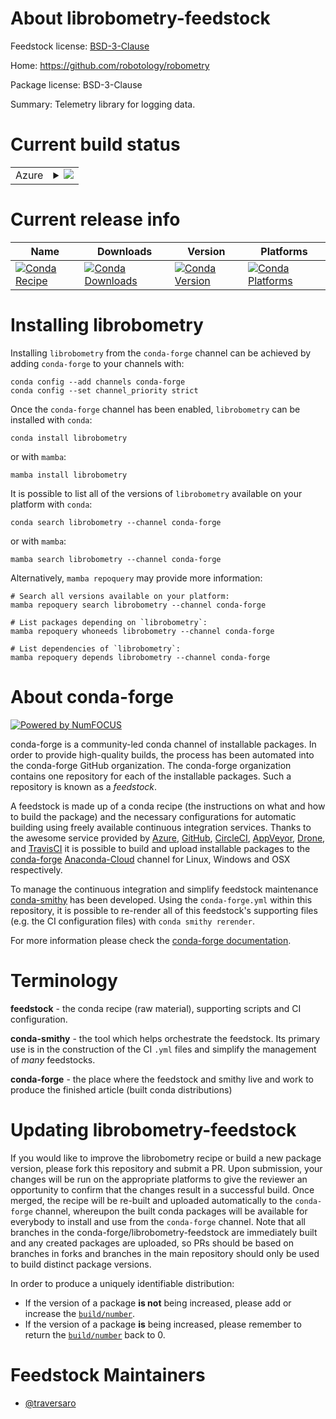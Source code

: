 About librobometry-feedstock
============================

Feedstock license: [BSD-3-Clause](https://github.com/conda-forge/librobometry-feedstock/blob/main/LICENSE.txt)

Home: https://github.com/robotology/robometry

Package license: BSD-3-Clause

Summary: Telemetry library for logging data.

Current build status
====================


<table>
    
  <tr>
    <td>Azure</td>
    <td>
      <details>
        <summary>
          <a href="https://dev.azure.com/conda-forge/feedstock-builds/_build/latest?definitionId=17254&branchName=main">
            <img src="https://dev.azure.com/conda-forge/feedstock-builds/_apis/build/status/librobometry-feedstock?branchName=main">
          </a>
        </summary>
        <table>
          <thead><tr><th>Variant</th><th>Status</th></tr></thead>
          <tbody><tr>
              <td>linux_64</td>
              <td>
                <a href="https://dev.azure.com/conda-forge/feedstock-builds/_build/latest?definitionId=17254&branchName=main">
                  <img src="https://dev.azure.com/conda-forge/feedstock-builds/_apis/build/status/librobometry-feedstock?branchName=main&jobName=linux&configuration=linux%20linux_64_" alt="variant">
                </a>
              </td>
            </tr><tr>
              <td>linux_aarch64</td>
              <td>
                <a href="https://dev.azure.com/conda-forge/feedstock-builds/_build/latest?definitionId=17254&branchName=main">
                  <img src="https://dev.azure.com/conda-forge/feedstock-builds/_apis/build/status/librobometry-feedstock?branchName=main&jobName=linux&configuration=linux%20linux_aarch64_" alt="variant">
                </a>
              </td>
            </tr><tr>
              <td>linux_ppc64le</td>
              <td>
                <a href="https://dev.azure.com/conda-forge/feedstock-builds/_build/latest?definitionId=17254&branchName=main">
                  <img src="https://dev.azure.com/conda-forge/feedstock-builds/_apis/build/status/librobometry-feedstock?branchName=main&jobName=linux&configuration=linux%20linux_ppc64le_" alt="variant">
                </a>
              </td>
            </tr><tr>
              <td>osx_64</td>
              <td>
                <a href="https://dev.azure.com/conda-forge/feedstock-builds/_build/latest?definitionId=17254&branchName=main">
                  <img src="https://dev.azure.com/conda-forge/feedstock-builds/_apis/build/status/librobometry-feedstock?branchName=main&jobName=osx&configuration=osx%20osx_64_" alt="variant">
                </a>
              </td>
            </tr><tr>
              <td>osx_arm64</td>
              <td>
                <a href="https://dev.azure.com/conda-forge/feedstock-builds/_build/latest?definitionId=17254&branchName=main">
                  <img src="https://dev.azure.com/conda-forge/feedstock-builds/_apis/build/status/librobometry-feedstock?branchName=main&jobName=osx&configuration=osx%20osx_arm64_" alt="variant">
                </a>
              </td>
            </tr><tr>
              <td>win_64</td>
              <td>
                <a href="https://dev.azure.com/conda-forge/feedstock-builds/_build/latest?definitionId=17254&branchName=main">
                  <img src="https://dev.azure.com/conda-forge/feedstock-builds/_apis/build/status/librobometry-feedstock?branchName=main&jobName=win&configuration=win%20win_64_" alt="variant">
                </a>
              </td>
            </tr>
          </tbody>
        </table>
      </details>
    </td>
  </tr>
</table>

Current release info
====================

| Name | Downloads | Version | Platforms |
| --- | --- | --- | --- |
| [![Conda Recipe](https://img.shields.io/badge/recipe-librobometry-green.svg)](https://anaconda.org/conda-forge/librobometry) | [![Conda Downloads](https://img.shields.io/conda/dn/conda-forge/librobometry.svg)](https://anaconda.org/conda-forge/librobometry) | [![Conda Version](https://img.shields.io/conda/vn/conda-forge/librobometry.svg)](https://anaconda.org/conda-forge/librobometry) | [![Conda Platforms](https://img.shields.io/conda/pn/conda-forge/librobometry.svg)](https://anaconda.org/conda-forge/librobometry) |

Installing librobometry
=======================

Installing `librobometry` from the `conda-forge` channel can be achieved by adding `conda-forge` to your channels with:

```
conda config --add channels conda-forge
conda config --set channel_priority strict
```

Once the `conda-forge` channel has been enabled, `librobometry` can be installed with `conda`:

```
conda install librobometry
```

or with `mamba`:

```
mamba install librobometry
```

It is possible to list all of the versions of `librobometry` available on your platform with `conda`:

```
conda search librobometry --channel conda-forge
```

or with `mamba`:

```
mamba search librobometry --channel conda-forge
```

Alternatively, `mamba repoquery` may provide more information:

```
# Search all versions available on your platform:
mamba repoquery search librobometry --channel conda-forge

# List packages depending on `librobometry`:
mamba repoquery whoneeds librobometry --channel conda-forge

# List dependencies of `librobometry`:
mamba repoquery depends librobometry --channel conda-forge
```


About conda-forge
=================

[![Powered by
NumFOCUS](https://img.shields.io/badge/powered%20by-NumFOCUS-orange.svg?style=flat&colorA=E1523D&colorB=007D8A)](https://numfocus.org)

conda-forge is a community-led conda channel of installable packages.
In order to provide high-quality builds, the process has been automated into the
conda-forge GitHub organization. The conda-forge organization contains one repository
for each of the installable packages. Such a repository is known as a *feedstock*.

A feedstock is made up of a conda recipe (the instructions on what and how to build
the package) and the necessary configurations for automatic building using freely
available continuous integration services. Thanks to the awesome service provided by
[Azure](https://azure.microsoft.com/en-us/services/devops/), [GitHub](https://github.com/),
[CircleCI](https://circleci.com/), [AppVeyor](https://www.appveyor.com/),
[Drone](https://cloud.drone.io/welcome), and [TravisCI](https://travis-ci.com/)
it is possible to build and upload installable packages to the
[conda-forge](https://anaconda.org/conda-forge) [Anaconda-Cloud](https://anaconda.org/)
channel for Linux, Windows and OSX respectively.

To manage the continuous integration and simplify feedstock maintenance
[conda-smithy](https://github.com/conda-forge/conda-smithy) has been developed.
Using the ``conda-forge.yml`` within this repository, it is possible to re-render all of
this feedstock's supporting files (e.g. the CI configuration files) with ``conda smithy rerender``.

For more information please check the [conda-forge documentation](https://conda-forge.org/docs/).

Terminology
===========

**feedstock** - the conda recipe (raw material), supporting scripts and CI configuration.

**conda-smithy** - the tool which helps orchestrate the feedstock.
                   Its primary use is in the construction of the CI ``.yml`` files
                   and simplify the management of *many* feedstocks.

**conda-forge** - the place where the feedstock and smithy live and work to
                  produce the finished article (built conda distributions)


Updating librobometry-feedstock
===============================

If you would like to improve the librobometry recipe or build a new
package version, please fork this repository and submit a PR. Upon submission,
your changes will be run on the appropriate platforms to give the reviewer an
opportunity to confirm that the changes result in a successful build. Once
merged, the recipe will be re-built and uploaded automatically to the
`conda-forge` channel, whereupon the built conda packages will be available for
everybody to install and use from the `conda-forge` channel.
Note that all branches in the conda-forge/librobometry-feedstock are
immediately built and any created packages are uploaded, so PRs should be based
on branches in forks and branches in the main repository should only be used to
build distinct package versions.

In order to produce a uniquely identifiable distribution:
 * If the version of a package **is not** being increased, please add or increase
   the [``build/number``](https://docs.conda.io/projects/conda-build/en/latest/resources/define-metadata.html#build-number-and-string).
 * If the version of a package **is** being increased, please remember to return
   the [``build/number``](https://docs.conda.io/projects/conda-build/en/latest/resources/define-metadata.html#build-number-and-string)
   back to 0.

Feedstock Maintainers
=====================

* [@traversaro](https://github.com/traversaro/)


<!-- dummy commit to enable rerendering -->


